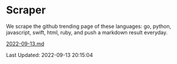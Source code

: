 # Scraper

We scrape the github trending page of these languages: go, python, javascript, swift, html, ruby, and push a markdown result everyday.

[2022-09-13.md](https://github.com/henson/Scraper/blob/master/2022-09-13.md)

Last Updated: 2022-09-13 20:15:04
